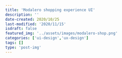 ```yaml
---
title: 'Modalero shopping experience UI'
description: ''
date-created: 2020/10/25
last-modified: '2020/11/15'
isdraft: false
featured_img: '../assets/images/modalero-shop.png'
categories: ['ui-design','ux-design']
tags: []
type: 'post-img'
---
```

